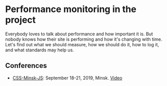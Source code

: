 # Performance monitoring in the project

Everybody loves to talk about performance and how important it is. But nobody knows how their site is performing and how it's changing with time. Let's find out what we should measure, how we should do it, how to log it, and what standards may help us.

## Conferences

+ [CSS-Minsk-JS](https://css-minsk-js.by/): September 18-21, 2019, Minsk. [Video](https://www.youtube.com/watch?v=ceWN4BD6OV8)
